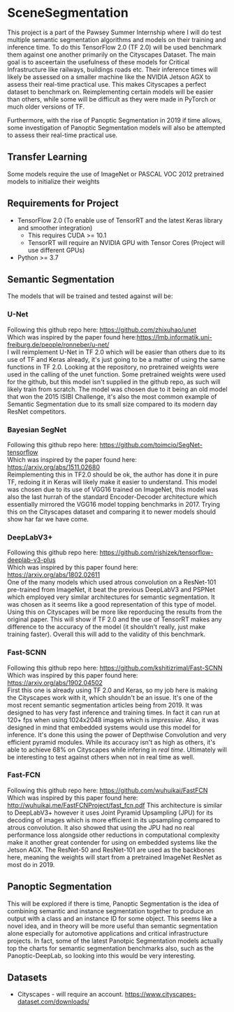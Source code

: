 # SceneSegmentation
This project is a part of the Pawsey Summer Internship where I will do test multiple semantic segmentation algorithms and models on their training and inference time. To do this TensorFlow 2.0 (TF 2.0) will be used benchmark them against one another primarily on the Cityscapes Dataset. The main goal is to asceertain the usefulness of these models for Critical Infrastructure like railways, buildings roads etc. Their inference times will likely be assessed on a smaller machine like the NVIDIA Jetson AGX to assess their real-time practical use. This makes Cityscapes a perfect dataset to benchmark on. Reimplementing certain models will be easier than others, while some will be difficult as they were made in PyTorch or much older versions of TF.

Furthermore, with the rise of Panoptic Segmentation in 2019 if time allows, some investigation of Panoptic Segmentation models will also be attempted to assess their real-time practical use.

## Transfer Learning
Some models require the use of ImageNet or PASCAL VOC 2012 pretrained models to initialize their weights

## Requirements for Project
* TensorFlow 2.0 (To enable use of TensorRT and the latest Keras library and smoother integration)
  * This requires CUDA >= 10.1
  * TensorRT will require an NVIDIA GPU with Tensor Cores (Project will use different GPUs)
* Python >= 3.7

## Semantic Segmentation
The models that will be trained and tested against will be:
### U-Net 
Following this github repo here: https://github.com/zhixuhao/unet <br>
Which was inspired by the paper found here:https://lmb.informatik.uni-freiburg.de/people/ronneber/u-net/ <br>
I will reimplement U-Net in TF 2.0 which will be easier than others due to its use of TF and Keras already, it's just going to be a matter of using the same functions in TF 2.0. Looking at the repository, no pretrained weights were used in the calling of the unet function. Some pretrained weights were used for the github, but this model isn't supplied in the github repo, as such will likely train from scratch. The model was chosen due to it being an old model that won the 2015 ISIBI Challenge, it's also the most common example of Semantic Segmentation due to its small size compared to its modern day ResNet competitors.
### Bayesian SegNet
Following this github repo here: https://github.com/toimcio/SegNet-tensorflow <br>
Which was inspired by the paper found here: https://arxiv.org/abs/1511.02680 <br>
Reimplementing this in TF2.0 should be ok, the author has done it in pure TF, redoing it in Keras will likely make it easier to understand. This model was chosen due to its use of VGG16 trained on ImageNet, this model was also the last hurrah of the standard Encoder-Decoder architecture which essentially mirrored the VGG16 model topping benchmarks in 2017. Trying this on the Cityscapes dataset and comparing it to newer models should show har far we have come.
### DeepLabV3+
Following this github repo here: https://github.com/rishizek/tensorflow-deeplab-v3-plus <br>
Which was inspired by this paper found here: https://arxiv.org/abs/1802.02611 <br>
One of the many models which used atrous convolution on a ResNet-101 pre-trained from ImageNet, it beat the previous DeepLabV3 and PSPNet which employed very similar architectures for semantic segmentation. It was chosen as it seems like a good representation of this type of model. Using this on Cityscapes will be more like reporducing the results from the original paper. This will show if TF 2.0 and the use of TensorRT makes any difference to the accuracy of the model (it shouldn't really, just make training faster). Overall this will add to the validity of this benchmark.
### Fast-SCNN
Following this github repo here: https://github.com/kshitizrimal/Fast-SCNN <br>
Which was inspired by this paper found here: https://arxiv.org/abs/1902.04502 <br>
First this one is already using TF 2.0 and Keras, so my job here is making the Cityscapes work with it, which shouldn't be an issue. It's one of the most recent semantic segmentation articles being from 2019. It was designed to has very fast inference and training times. In fact it can run at 120+ fps when using 1024x2048 images which is *impressive*. Also, it was designed in mind that embedded systems would use this model for inference. It's done this using the power of Depthwise Convolution and very efficient pyramid modules. While its accuracy isn't as high as others, it's able to achieve 68% on Cityscapes while infering in *real time*. Ultimately will be interesting to test against others when not in real time as well.
### Fast-FCN
Following this github repo here: https://github.com/wuhuikai/FastFCN <br>
Which was inspired by this paper found here: http://wuhuikai.me/FastFCNProject/fast_fcn.pdf
This architecture is similar to DeepLabV3+ however it uses Joint Pyramid Upsampling (JPU) for its decoding of images which is more efficient in its upsampling compared to atrous convolution. It also showed that using the JPU had no real performance loss alongside other reductions in computational complexity make it another great contender for using on embedded systems like the Jetson AGX. The ResNet-50 and ResNet-101 are used as the backbones here, meaning the weights will start from a pretrained ImageNet ResNet as most do in 2019. 

## Panoptic Segmentation
This will be explored if there is time, Panoptic Segmentation is the idea of combining semantic and instance segmentation together to produce an output with a class and an instance ID for some object. This seems like a novel idea, and in theory will be more useful than semantic segmentation alone especially for automotive applications and critical infrastructure projects. In fact, some of the latest Panotpic Segmentation models actually top the charts for semantic segmentation benchmarks also, such as the Panoptic-DeepLab, so looking into this would be very interesting.

## Datasets
* Cityscapes - will require an account. https://www.cityscapes-dataset.com/downloads/
